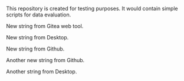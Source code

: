This repository is created for testing purposes.
It would contain simple scripts for data evaluation.

New string from Gitea web tool.

New string from Desktop.

New string from Github.

Another new string from Github.

Another string from Desktop.
